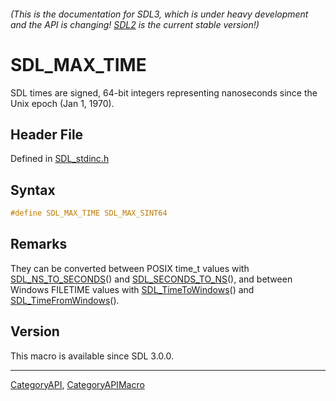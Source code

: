 ###### (This is the documentation for SDL3, which is under heavy development and the API is changing! [SDL2](https://wiki.libsdl.org/SDL2/) is the current stable version!)
# SDL_MAX_TIME

SDL times are signed, 64-bit integers representing nanoseconds since the Unix epoch (Jan 1, 1970).

## Header File

Defined in [SDL_stdinc.h](https://github.com/libsdl-org/SDL/blob/main/include/SDL3/SDL_stdinc.h)

## Syntax

```c
#define SDL_MAX_TIME SDL_MAX_SINT64
```

## Remarks

They can be converted between POSIX time_t values with
[SDL_NS_TO_SECONDS](SDL_NS_TO_SECONDS)() and
[SDL_SECONDS_TO_NS](SDL_SECONDS_TO_NS)(), and between Windows FILETIME
values with [SDL_TimeToWindows](SDL_TimeToWindows)() and
[SDL_TimeFromWindows](SDL_TimeFromWindows)().

## Version

This macro is available since SDL 3.0.0.

----
[CategoryAPI](CategoryAPI), [CategoryAPIMacro](CategoryAPIMacro)

